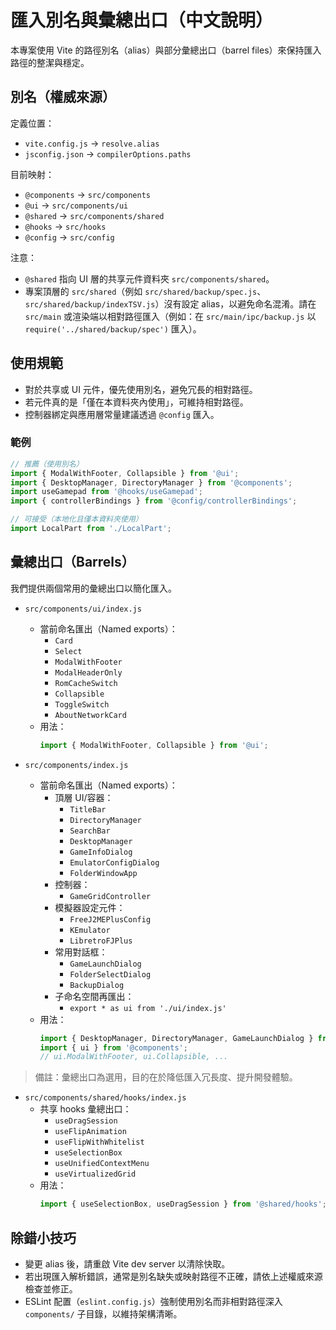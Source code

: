 # 匯入別名與彙總出口（中文說明）

本專案使用 Vite 的路徑別名（alias）與部分彙總出口（barrel files）來保持匯入路徑的整潔與穩定。

## 別名（權威來源）

定義位置：
- `vite.config.js` → `resolve.alias`
- `jsconfig.json` → `compilerOptions.paths`

目前映射：
- `@components` → `src/components`
- `@ui` → `src/components/ui`
- `@shared` → `src/components/shared`
- `@hooks` → `src/hooks`
- `@config` → `src/config`

注意：
- `@shared` 指向 UI 層的共享元件資料夾 `src/components/shared`。
- 專案頂層的 `src/shared`（例如 `src/shared/backup/spec.js`、`src/shared/backup/indexTSV.js`）沒有設定 alias，以避免命名混淆。請在 `src/main` 或渲染端以相對路徑匯入（例如：在 `src/main/ipc/backup.js` 以 `require('../shared/backup/spec')` 匯入）。

## 使用規範

- 對於共享或 UI 元件，優先使用別名，避免冗長的相對路徑。
- 若元件真的是「僅在本資料夾內使用」，可維持相對路徑。
- 控制器綁定與應用層常量建議透過 `@config` 匯入。

### 範例

```js
// 推薦（使用別名）
import { ModalWithFooter, Collapsible } from '@ui';
import { DesktopManager, DirectoryManager } from '@components';
import useGamepad from '@hooks/useGamepad';
import { controllerBindings } from '@config/controllerBindings';

// 可接受（本地化且僅本資料夾使用）
import LocalPart from './LocalPart';
```

## 彙總出口（Barrels）

我們提供兩個常用的彙總出口以簡化匯入。

- `src/components/ui/index.js`
  - 當前命名匯出（Named exports）：
    - `Card`
    - `Select`
    - `ModalWithFooter`
    - `ModalHeaderOnly`
    - `RomCacheSwitch`
    - `Collapsible`
    - `ToggleSwitch`
    - `AboutNetworkCard`
  - 用法：
    ```js
    import { ModalWithFooter, Collapsible } from '@ui';
    ```

- `src/components/index.js`
  - 當前命名匯出（Named exports）：
    - 頂層 UI/容器：
      - `TitleBar`
      - `DirectoryManager`
      - `SearchBar`
      - `DesktopManager`
      - `GameInfoDialog`
      - `EmulatorConfigDialog`
      - `FolderWindowApp`
    - 控制器：
      - `GameGridController`
    - 模擬器設定元件：
      - `FreeJ2MEPlusConfig`
      - `KEmulator`
      - `LibretroFJPlus`
    - 常用對話框：
      - `GameLaunchDialog`
      - `FolderSelectDialog`
      - `BackupDialog`
    - 子命名空間再匯出：
      - `export * as ui from './ui/index.js'`
  - 用法：
    ```js
    import { DesktopManager, DirectoryManager, GameLaunchDialog } from '@components';
    import { ui } from '@components';
    // ui.ModalWithFooter, ui.Collapsible, ...
    ```

> 備註：彙總出口為選用，目的在於降低匯入冗長度、提升開發體驗。

- `src/components/shared/hooks/index.js`
  - 共享 hooks 彙總出口：
    - `useDragSession`
    - `useFlipAnimation`
    - `useFlipWithWhitelist`
    - `useSelectionBox`
    - `useUnifiedContextMenu`
    - `useVirtualizedGrid`
  - 用法：
    ```js
    import { useSelectionBox, useDragSession } from '@shared/hooks';
    ```

## 除錯小技巧

- 變更 alias 後，請重啟 Vite dev server 以清除快取。
- 若出現匯入解析錯誤，通常是別名缺失或映射路徑不正確，請依上述權威來源檢查並修正。
- ESLint 配置（`eslint.config.js`）強制使用別名而非相對路徑深入 `components/` 子目錄，以維持架構清晰。
